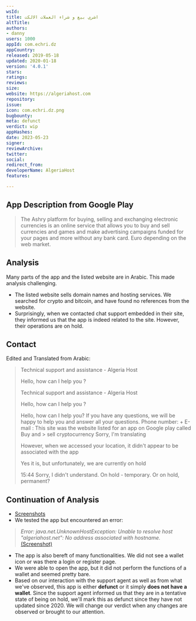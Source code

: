 ```yaml
---
wsId: 
title: اشري بيع و شراء العملات الالكت
altTitle: 
authors:
- danny
users: 1000
appId: com.echri.dz
appCountry: 
released: 2019-05-18
updated: 2020-01-18
version: '4.0.1'
stars: 
ratings: 
reviews: 
size: 
website: https://algeriahost.com
repository: 
issue: 
icon: com.echri.dz.png
bugbounty: 
meta: defunct
verdict: wip
appHashes: 
date: 2023-05-23
signer: 
reviewArchive: 
twitter: 
social: 
redirect_from: 
developerName: AlgeriaHost
features: 

---
```


## App Description from Google Play 

> The Ashry platform for buying, selling and exchanging electronic currencies is an online service that allows you to buy and sell currencies and games and make advertising campaigns funded for your pages and more without any bank card. Euro depending on the web market.

## Analysis 

Many parts of the app and the listed website are in Arabic. This made analysis challenging. 

- The listed website sells domain names and hosting services. We searched for crypto and bitcoin, and have found no references from the website.
- Surprisingly, when we contacted chat support embedded in their site, they informed us that the app is indeed related to the site. However, their operations are on hold.

## Contact 

Edited and Translated from Arabic: 

> Technical support and assistance - Algeria Host
>
> Hello, how can I help you ?
>
> Technical support and assistance - Algeria Host
>
> Hello, how can I help you ?
>
> Hello, how can I help you? If you have any questions, we will be happy to help you and answer all your questions.
> Phone number: +
> E-mail :
> This site was the website listed for an app on Google play called Buy and > sell cryptocurrency
> Sorry, I'm translating
>
> However, when we accessed your location, it didn't appear to be associated with the app
>
> Yes it is, but unfortunately, we are currently on hold
>
> 15:44
> Sorry, I didn't understand. On hold - temporary. Or on hold, permanent?

## Continuation of Analysis 

- [Screenshots](https://twitter.com/BitcoinWalletz/status/1660916596116975617)
- We tested the app but encountered an error:

> *Error: java.net.UnknownHostException: Unable to resolve host "algeriahost.net": No address associated with hostname.* [(Screenshot)](https://twitter.com/BitcoinWalletz/status/1660916596116975617/photo/2)

- The app is also bereft of many functionalities. We did not see a wallet icon or was there a login or register page. 
- We were able to open the app, but it did not perform the functions of a wallet and seemed pretty bare. 
- Based on our interaction with the support agent as well as from what we've observed, this app is either **defunct** or it simply **does not have a wallet**. Since the support agent informed us that they are in a tentative state of being on hold, we'll mark this as defunct since they have not updated since 2020. We will change our verdict when any changes are observed or brought to our attention.

